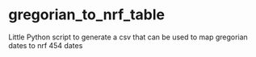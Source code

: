 # gregorian_to_nrf_table
Little Python script to generate a csv that can be used to map gregorian dates to nrf 454 dates

